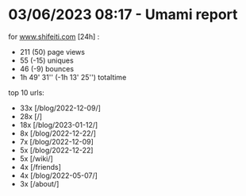 # 03/06/2023 08:17 - Umami report
for www.shifeiti.com [24h] :

 - 211 (50) page views
 - 55 (-15) uniques
 - 46 (-9) bounces
 - 1h 49' 31'' (-1h 13' 25'') totaltime


top 10 urls:
 - 33x [/blog/2022-12-09/]
 - 28x [/]
 - 18x [/blog/2023-01-12/]
 - 8x [/blog/2022-12-22/]
 - 7x [/blog/2022-12-09]
 - 5x [/blog/2022-12-22]
 - 5x [/wiki/]
 - 4x [/friends]
 - 4x [/blog/2022-05-07/]
 - 3x [/about/]


